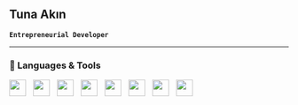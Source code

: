 ## Tuna Akın
**`Entrepreneurial Developer`**

---
### 🧰 Languages & Tools
<img align="left" width="30px" style="padding-right:10px" src="https://cdn.jsdelivr.net/gh/devicons/devicon@latest/icons/python/python-original.svg"/>
<img align="left" width="30px" style="padding-right:10px" src="https://cdn.jsdelivr.net/gh/devicons/devicon@latest/icons/java/java-original.svg"/>
<img align="left" width="30px" style="padding-right:10px" src="https://cdn.jsdelivr.net/gh/devicons/devicon@latest/icons/html5/html5-original.svg"/>
<img align="left" width="30px" style="padding-right:10px" src="https://cdn.jsdelivr.net/gh/devicons/devicon@latest/icons/css3/css3-original.svg"/>
<img align="left" width="30px" style="padding-right:10px" src="https://cdn.jsdelivr.net/gh/devicons/devicon@latest/icons/javascript/javascript-original.svg"/>
<img align="left" width="30px" style="padding-right:10px" src="https://cdn.jsdelivr.net/gh/devicons/devicon@latest/icons/git/git-original.svg"/>
<img align="left" width="30px" style="padding-right:10px" src="https://cdn.jsdelivr.net/gh/devicons/devicon@latest/icons/trello/trello-original.svg"/>
<img align="left" width="30px" style="padding-right:10px" src="https://cdn.jsdelivr.net/gh/devicons/devicon@latest/icons/sqlite/sqlite-original.svg" />

